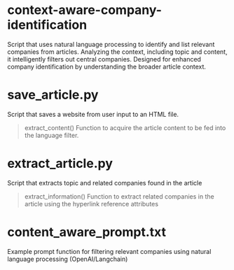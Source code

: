 # context-aware-company-identification
Script that uses natural language processing to identify and list relevant companies from articles. Analyzing the context, including topic and content, it intelligently filters out central companies. Designed for enhanced company identification by understanding the broader article context.

# save_article.py
Script that saves a website from user input to an HTML file.
> extract_content()
Function to acquire the article content to be fed into the language filter.

# extract_article.py
Script that extracts topic and related companies found in the article
> extract_information()
Function to extract related companies in the article using the hyperlink reference attributes

# content_aware_prompt.txt
Example prompt function for filtering relevant companies using natural language processing (OpenAI/Langchain)

